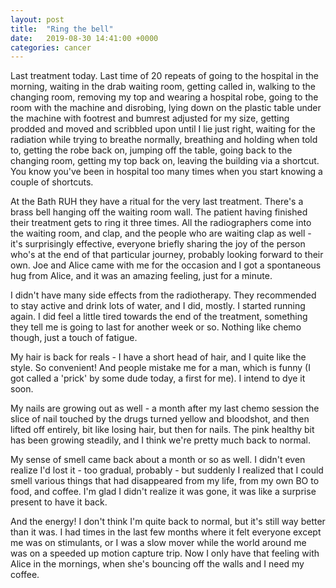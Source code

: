 ```yaml
---
layout: post
title:  "Ring the bell"
date:   2019-08-30 14:41:00 +0000
categories: cancer
---
```

Last treatment today. Last time of 20 repeats of going to the hospital in the morning, waiting in the drab waiting room, getting called in, walking to the changing room, removing my top and wearing a hospital robe, going to the room with the machine and disrobing, lying down on the plastic table under the machine with footrest and bumrest adjusted for my size, getting prodded and moved and scribbled upon until I lie just right, waiting for the radiation while trying to breathe normally, breathing and holding when told to, getting the robe back on, jumping off the table, going back to the changing room, getting my top back on, leaving the building via a shortcut. You know you've been in hospital too many times when you start knowing a couple of shortcuts.

At the Bath RUH they have a ritual for the very last treatment. There's a brass bell hanging off the waiting room wall. The patient having finished their treatment gets to ring it three times. All the radiographers come into the waiting room, and clap, and the people who are waiting clap as well - it's surprisingly effective, everyone briefly sharing the joy of the person who's at the end of that particular journey, probably looking forward to their own. Joe and Alice came with me for the occasion and I got a spontaneous hug from Alice, and it was an amazing feeling, just for a minute.

I didn't have many side effects from the radiotherapy. They recommended to stay active and drink lots of water, and I did, mostly. I started running again. I did feel a little tired towards the end of the treatment, something they tell me is going to last for another week or so. Nothing like chemo though, just a touch of fatigue.

My hair is back for reals - I have a short head of hair, and I quite like the style. So convenient! And people mistake me for a man, which is funny (I got called a 'prick' by some dude today, a first for me). I intend to dye it soon.

My nails are growing out as well - a month after my last chemo session the slice of nail touched by the drugs turned yellow and bloodshot, and then lifted off entirely, bit like losing hair, but then for nails. The pink healthy bit has been growing steadily, and I think we're pretty much back to normal.

My sense of smell came back about a month or so as well. I didn't even realize I'd lost it - too gradual, probably - but suddenly I realized that I could smell various things that had disappeared from my life, from my own BO to food, and coffee.  I'm glad I didn't realize it was gone, it was like a surprise present to have it back.

And the energy! I don't think I'm quite back to normal, but it's still way better than it was. I had times in the last few months where it felt everyone except me was on stimulants, or I was a slow mover while the world around me was on a speeded up motion capture trip. Now I only have that feeling with Alice in the mornings, when she's bouncing off the walls and I need my coffee.
